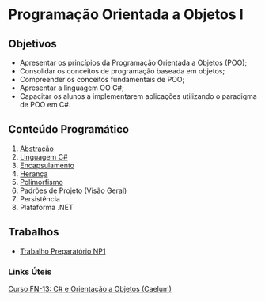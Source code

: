 # Programação Orientada a Objetos I

## Objetivos

+ Apresentar os princípios da Programação Orientada a Objetos (POO);
+ Consolidar os conceitos de programação baseada em objetos; 
+ Compreender os conceitos fundamentais de POO;
+ Apresentar a linguagem OO C#;
+ Capacitar os alunos a implementarem aplicações utilizando o paradigma de POO em C#.

## Conteúdo Programático

1. [Abstração](https://drive.google.com/open?id=1jA6XZNwJ9xporLn7RpYz3ExgofKfaAhuQgszTPiQu4A)
1. [Linguagem C#](https://drive.google.com/open?id=17QU6xzWyzZSDJYN4SDOg3FA0PZFtDpk2Gu-FC_ebKd8)
1. [Encapsulamento](https://drive.google.com/open?id=1kFMkHtbanPkQKdJ5-jB5HVty4evdi7PlcP2OkDabAh4)
1. [Herança](https://drive.google.com/open?id=1MFas3XAeewpOiYYldFDXog6Z41pZcUys3K0RoXrMlA8)
1. [Polimorfismo](https://drive.google.com/open?id=1wjhXtCKZVy3b4l2rlqco_yTuPX9dm05GZI8NF9Wjevs)
1. Padrões de Projeto (Visão Geral)
1. Persistência
1. Plataforma .NET

## Trabalhos

+ [Trabalho Preparatório NP1](https://docs.google.com/document/d/1i4u8UZF8Z2lLHvl77FUGJZwGNieHSuIiBFpnQJWkPgU/edit?usp=sharing)

### Links Úteis

[Curso FN-13: C# e Orientação a Objetos (Caelum)](https://www.caelum.com.br/apostila-csharp-orientacao-objetos/)
